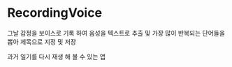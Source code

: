 # RecordingVoice

그날 감정을 보이스로 기록 하여 음성을 텍스트로 추출 및 가장 많이 반복되는 단어들을 뽑아
제목으로 지정 및 저장

과거 일기를 다시 재생 해 볼 수 있는 앱
